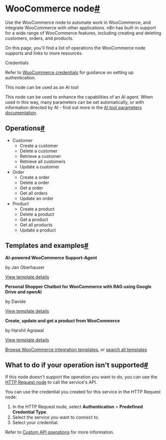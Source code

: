 [](https://github.com/n8n-io/n8n-docs/edit/main/docs/integrations/builtin/app-nodes/n8n-nodes-base.woocommerce.md "Edit this page")

# WooCommerce node[#](#woocommerce-node "Permanent link")

Use the WooCommerce node to automate work in WooCommerce, and integrate WooCommerce with other applications. n8n has built-in support for a wide range of WooCommerce features, including creating and deleting customers, orders, and products.

On this page, you'll find a list of operations the WooCommerce node supports and links to more resources.

Credentials

Refer to [WooCommerce credentials](../../credentials/woocommerce/) for guidance on setting up authentication.

This node can be used as an AI tool

This node can be used to enhance the capabilities of an AI agent. When used in this way, many parameters can be set automatically, or with information directed by AI - find out more in the [AI tool parameters documentation](../../../../advanced-ai/examples/using-the-fromai-function/).

## Operations[#](#operations "Permanent link")

*   Customer
    *   Create a customer
    *   Delete a customer
    *   Retrieve a customer
    *   Retrieve all customers
    *   Update a customer
*   Order
    *   Create a order
    *   Delete a order
    *   Get a order
    *   Get all orders
    *   Update an order
*   Product
    *   Create a product
    *   Delete a product
    *   Get a product
    *   Get all products
    *   Update a product

## Templates and examples[#](#templates-and-examples "Permanent link")

**AI-powered WooCommerce Support-Agent**

by Jan Oberhauser

[View template details](https://n8n.io/workflows/2161-ai-powered-woocommerce-support-agent/)

**Personal Shopper Chatbot for WooCommerce with RAG using Google Drive and openAI**

by Davide

[View template details](https://n8n.io/workflows/2784-personal-shopper-chatbot-for-woocommerce-with-rag-using-google-drive-and-openai/)

**Create, update and get a product from WooCommerce**

by Harshil Agrawal

[View template details](https://n8n.io/workflows/847-create-update-and-get-a-product-from-woocommerce/)

[Browse WooCommerce integration templates](https://n8n.io/integrations/woocommerce/), or [search all templates](https://n8n.io/workflows/)

## What to do if your operation isn't supported[#](#what-to-do-if-your-operation-isnt-supported "Permanent link")

If this node doesn't support the operation you want to do, you can use the [HTTP Request node](../../core-nodes/n8n-nodes-base.httprequest/) to call the service's API.

You can use the credential you created for this service in the HTTP Request node:

1.  In the HTTP Request node, select **Authentication** > **Predefined Credential Type**.
2.  Select the service you want to connect to.
3.  Select your credential.

Refer to [Custom API operations](../../../custom-operations/) for more information.